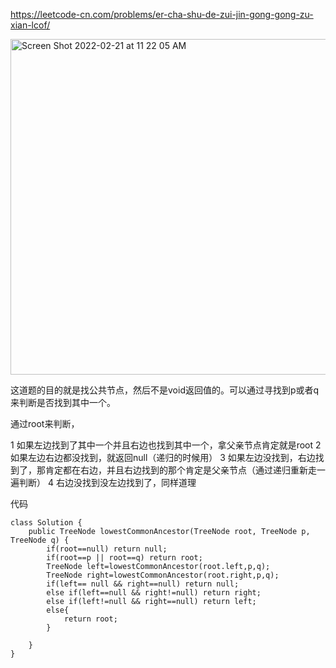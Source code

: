 https://leetcode-cn.com/problems/er-cha-shu-de-zui-jin-gong-gong-zu-xian-lcof/

<img width="537" alt="Screen Shot 2022-02-21 at 11 22 05 AM" src="https://user-images.githubusercontent.com/59748598/155015432-dd8df2a6-ab52-4632-b704-c8b0c7cea2af.png">

这道题的目的就是找公共节点，然后不是void返回值的。可以通过寻找到p或者q来判断是否找到其中一个。

通过root来判断，

1 如果左边找到了其中一个并且右边也找到其中一个，拿父亲节点肯定就是root
2 如果左边右边都没找到，就返回null（递归的时候用）
3 如果左边没找到，右边找到了，那肯定都在右边，并且右边找到的那个肯定是父亲节点（通过递归重新走一遍判断）
4 右边没找到没左边找到了，同样道理

代码

```` 
class Solution {
    public TreeNode lowestCommonAncestor(TreeNode root, TreeNode p, TreeNode q) {
        if(root==null) return null;
        if(root==p || root==q) return root;
        TreeNode left=lowestCommonAncestor(root.left,p,q);
        TreeNode right=lowestCommonAncestor(root.right,p,q);
        if(left== null && right==null) return null;
        else if(left==null && right!=null) return right;
        else if(left!=null && right==null) return left;
        else{
            return root;
        }

    }
}
````








